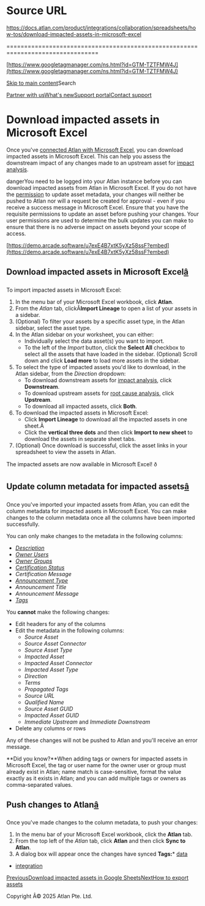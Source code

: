 # Source URL
https://docs.atlan.com/product/integrations/collaboration/spreadsheets/how-tos/download-impacted-assets-in-microsoft-excel

================================================================================

<!--
canonical: https://docs.atlan.com/product/integrations/collaboration/spreadsheets/how-tos/download-impacted-assets-in-microsoft-excel
link-alternate: https://docs.atlan.com/product/integrations/collaboration/spreadsheets/how-tos/download-impacted-assets-in-microsoft-excel
meta-description: Once you've [connected Atlan with Microsoft Excel](/product/integrations/collaboration/spreadsheets/how-tos/integrate-atlan-with-microsoft-excel), you can download impacted assets in Microsoft Excel. This can help you assess the downstream impact of any changes made to an upstream asset for [impact analysis](/product/capabilities/lineage/concepts/what-is-lineage#impact-analysis).
meta-docsearch:docusaurus_tag: docs-default-current
meta-docsearch:language: en
meta-docsearch:version: current
meta-docusaurus_locale: en
meta-docusaurus_tag: docs-default-current
meta-docusaurus_version: current
meta-generator: Docusaurus v3.8.1
meta-og-description: Once you've [connected Atlan with Microsoft Excel](/product/integrations/collaboration/spreadsheets/how-tos/integrate-atlan-with-microsoft-excel), you can download impacted assets in Microsoft Excel. This can help you assess the downstream impact of any changes made to an upstream asset for [impact analysis](/product/capabilities/lineage/concepts/what-is-lineage#impact-analysis).
meta-og-locale: en
meta-og-title: Download impacted assets in Microsoft Excel | Atlan Documentation
meta-og-url: https://docs.atlan.com/product/integrations/collaboration/spreadsheets/how-tos/download-impacted-assets-in-microsoft-excel
meta-twitter:card: summary_large_image
meta-viewport: width=device-width,initial-scale=1
title: Download impacted assets in Microsoft Excel | Atlan Documentation
-->

[https://www.googletagmanager.com/ns.html?id=GTM-TZTFMW4J](https://www.googletagmanager.com/ns.html?id=GTM-TZTFMW4J)

[Skip to main content](#__docusaurus_skipToContent_fallback)Search

[Partner with us](https://docs.google.com/forms/d/e/1FAIpQLScuAIhCm2GS7YFstrOjawbP8J7PUmOynQo7wI2yGCcCyEcVSw/viewform)[What's new](https://shipped.atlan.com/)[Support portal](https://atlan.zendesk.com/auth/v2/login/signin?return_to=https%3A%2F%2Fatlan.zendesk.com%2Fhc%2Fen-us&theme=hc&locale=en-us&brand_id=1900000425113&auth_origin=1900000425113%2Cfalse%2Ctrue)[Contact support](/support/submit-request)

Download impacted assets in Microsoft Excel
===========================================

Once you've [connected Atlan with Microsoft Excel](/product/integrations/collaboration/spreadsheets/how-tos/integrate-atlan-with-microsoft-excel), you can download impacted assets in Microsoft Excel. This can help you assess the downstream impact of any changes made to an upstream asset for [impact analysis](/product/capabilities/lineage/concepts/what-is-lineage#impact-analysis).

dangerYou need to be logged into your Atlan instance before you can download impacted assets from Atlan in Microsoft Excel. If you do not have the [permission](/product/capabilities/governance/users-and-groups/concepts/what-are-user-roles) to update asset metadata, your changes will neither be pushed to Atlan nor will a request be created for approval \- even if you receive a success message in Microsoft Excel. Ensure that you have the requisite permissions to update an asset before pushing your changes. Your user permissions are used to determine the bulk updates you can make to ensure that there is no adverse impact on assets beyond your scope of access.

[https://demo.arcade.software/u7exE4B7xtK5yXz58ssF?embed](https://demo.arcade.software/u7exE4B7xtK5yXz58ssF?embed)

Download impacted assets in Microsoft Excel[â](#download-impacted-assets-in-microsoft-excel "Direct link to Download impacted assets in Microsoft Excel")
-----------------------------------------------------------------------------------------------------------------------------------------------------------

To import impacted assets in Microsoft Excel:

1. In the menu bar of your Microsoft Excel workbook, click **Atlan**.
2. From the *Atlan* tab, clickÂ**Import Lineage** to open a list of your assets in a sidebar.
3. (Optional) To filter your assets by a specific asset type, in the Atlan sidebar, select the asset type.
4. In the Atlan sidebar on your worksheet, you can either:
    * Individually select the data asset(s) you want to import.
    * To the left of the *Import* button, click the **Select All** checkbox to select all the assets that have loaded in the sidebar. (Optional) Scroll down and click **Load more** to load more assets in the sidebar.
5. To select the type of impacted assets you'd like to download, in the Atlan sidebar, from the *Direction* dropdown:
    * To download downstream assets for [impact analysis](/product/capabilities/lineage/concepts/what-is-lineage#impact-analysis), click **Downstream**.
    * To download upstream assets for [root cause analysis](/product/capabilities/lineage/concepts/what-is-lineage#root-cause-analysis), click **Upstream**.
    * To download all impacted assets, click **Both**.
6. To download the impacted assets in Microsoft Excel:
    * Click **Import Lineage** to download all the impacted assets in one sheet.Â
    * Click the **vertical three dots** and then click **Import to new sheet** to download the assets in separate sheet tabs.
7. (Optional) Once download is successful, click the asset links in your spreadsheet to view the assets in Atlan.

The impacted assets are now available in Microsoft Excel! ð

Update column metadata for impacted assets[â](#update-column-metadata-for-impacted-assets "Direct link to Update column metadata for impacted assets")
--------------------------------------------------------------------------------------------------------------------------------------------------------

Once you've imported your impacted assets from Atlan, you can edit the column metadata for impacted assets in Microsoft Excel. You can make changes to the column metadata once all the columns have been imported successfully.

You can only make changes to the metadata in the following columns:

* [*Description*](/product/capabilities/discovery/how-tos/add-descriptions)
* [*Owner Users*](/product/capabilities/discovery/how-tos/add-owners)
* [*Owner Groups*](/product/capabilities/discovery/how-tos/add-owners)
* [*Certification Status*](/product/capabilities/discovery/how-tos/add-certificates)
* *Certification Message*
* [*Announcement Type*](/product/integrations/communication/smtp-and-announcements/how-tos/create-announcements)
* *Announcement Title*
* *Announcement Message*
* *[Tags](/product/capabilities/governance/tags/how-tos/attach-a-tag)*

You **cannot** make the following changes:

* Edit headers for any of the columns
* Edit the metadata in the following columns:
    + *Source Asset*
    + *Source Asset Connector*
    + *Source Asset Type*
    + *Impacted Asset*
    + *Impacted Asset Connector*
    + *Impacted Asset Type*
    + *Direction*
    + *Terms*
    + *Propagated Tags*
    + *Source URL*
    + *Qualified Name*
    + *Source Asset GUID*
    + *Impacted Asset GUID*
    + *Immediate Upstream* and *Immediate Downstream*
* Delete any columns or rows

Any of these changes will not be pushed to Atlan and you'll receive an error message.

**Did you know?**When adding tags or owners for impacted assets in Microsoft Excel, the tag or user name for the owner user or group must already exist in Atlan; name match is case\-sensitive, format the value exactly as it exists in Atlan; and you can add multiple tags or owners as comma\-separated values.

Push changes to Atlan[â](#push-changes-to-atlan "Direct link to Push changes to Atlan")
-----------------------------------------------------------------------------------------

Once you've made changes to the column metadata, to push your changes:

1. In the menu bar of your Microsoft Excel workbook, click the **Atlan** tab.
2. From the top left of the *Atlan* tab, click **Atlan** and then click **Sync to Atlan**.
3. A dialog box will appear once the changes have synced
**Tags:*** [data](/tags/data)
* [integration](/tags/integration)

[PreviousDownload impacted assets in Google Sheets](/product/integrations/collaboration/spreadsheets/how-tos/download-impacted-assets-in-google-sheets)[NextHow to export assets](/product/integrations/collaboration/spreadsheets/how-tos/export-assets)

Copyright Â© 2025 Atlan Pte. Ltd.

